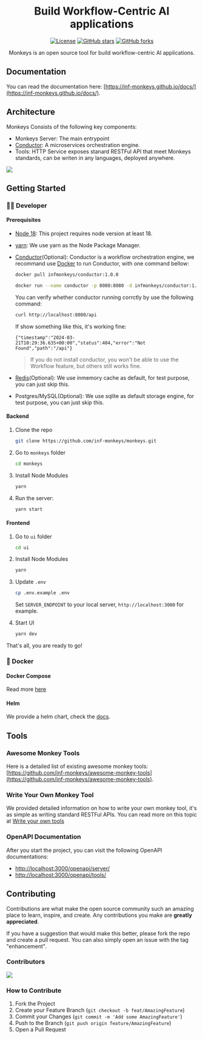 <div align="center">

# Build Workflow-Centric AI applications

[![License](https://img.shields.io/github/license/inf-monkeys/monkeys)](http://www.apache.org/licenses/LICENSE-2.0)
[![GitHub stars](https://img.shields.io/github/stars/inf-monkeys/monkeys?style=social&label=Star&maxAge=2592000)](https://GitHub.com/inf-monkeys/monkeys/stargazers/)
[![GitHub forks](https://img.shields.io/github/forks/inf-monkeys/monkeys?style=social&label=Fork&maxAge=2592000)](https://github.com/inf-monkeys/monkeys)

Monkeys is an open source tool for build workflow-centric AI applications.

</div>

## Documentation

You can read the documentation here: [https://inf-monkeys.github.io/docs/](https://inf-monkeys.github.io/docs/).

## Architecture

Monkeys Consists of the following key components:

- Monkeys Server: The main entrypoint
- [Conductor](https://github.com/inf-monkeys/conductor): A microservices orchestration engine.
- Tools: HTTP Service exposes stanard RESTFul API that meet Monkeys standards, can be writen in any languages, deployed anywhere.

![](./docs/images/architecture.png)

## Getting Started

### 👨‍💻 Developer

#### Prerequisites

- [Node 18](https://nodejs.org/en/download/current): This project requires node version at least 18.
- [yarn](https://yarnpkg.com/): We use yarn as the Node Package Manager.
- [Conductor](https://github.com/inf-monkeys/conductor)(Optional): Conductor is a workflow orchestration engine, we recommand use [Docker](https://www.docker.com/products/docker-desktop/) to run Conductor, with one command bellow:

  ```bash
  docker pull infmonkeys/conductor:1.0.0

  docker run --name conductor -p 8080:8080 -d infmonkeys/conductor:1.0.0
  ```

  You can verify whether conductor running corrctly by use the following command:

  ```bash
  curl http://localhost:8080/api
  ```

  If show something like this, it's working fine:

  ```
  {"timestamp":"2024-03-21T10:29:36.635+00:00","status":404,"error":"Not Found","path":"/api"}
  ```

  > If you do not install conductor, you won't be able to use the Workflow feature, but others still works fine.

- [Redis](https://redis.io/)(Optional): We use inmemory cache as default, for test purpose, you can just skip this.
- Postgres/MySQL(Optional): We use sqlite as default storage engine, for test purpose, you can just skip this.


#### Backend

1. Clone the repo
   ```sh
   git clone https://github.com/inf-monkeys/monkeys.git
   ```
2. Go to `monkeys` folder

   ```sh
   cd monkeys
   ```

3. Install Node Modules
   ```sh
   yarn
   ```
4. Run the server:

   ```sh
   yarn start
   ```

#### Frontend 

1. Go to `ui` folder

   ```sh
   cd ui
   ```

2. Install Node Modules

   ```sh
   yarn
   ```

3. Update `.env`

   ```sh
   cp .env.example .env
   ```

   Set `SERVER_ENDPOINT` to your local server, `http://localhost:3000` for example.

4. Start UI

   ```sh
   yarn dev
   ```

That's all, you are ready to go!


### 🐳 Docker

#### Docker Compose

Read more [here](./docker/README.md)

#### Helm

We provide a helm chart, check the [docs](https://inf-monkeys.github.io/docs/zh-cn/getting-started/helm/).


## Tools

### Awesome Monkey Tools

Here is a detailed list of existing awesome monkey tools: [https://github.com/inf-monkeys/awesome-monkey-tools](https://github.com/inf-monkeys/awesome-monkey-tools).

### Write Your Own Monkey Tool

We provided detailed information on how to write your own monkey tool, it's as simple as writing standard RESTFul APIs. You can read more on this topic at [Write your own tools](https://inf-monkeys.github.io/docs/zh-cn/build-tools/introduction/)


### OpenAPI Documentation

After you start the project, you can visit the following OpenAPI documentations:

- [http://localhost:3000/openapi/server/](http://localhost:3000/openapi/server/)
- [http://localhost:3000/openapi/tools/](http://localhost:3000/openapi/tools/)

## Contributing

Contributions are what make the open source community such an amazing place to learn, inspire, and create. Any contributions you make are **greatly appreciated**.

If you have a suggestion that would make this better, please fork the repo and create a pull request. You can also simply open an issue with the tag "enhancement".

### Contributors

<a href="https://github.com/inf-monkeys/monkeys/graphs/contributors">
  <img src="https://contrib.rocks/image?repo=inf-monkeys/monkeys" />
</a>

### How to Contribute

1. Fork the Project
2. Create your Feature Branch (`git checkout -b feat/AmazingFeature`)
3. Commit your Changes (`git commit -m 'Add some AmazingFeature'`)
4. Push to the Branch (`git push origin feature/AmazingFeature`)
5. Open a Pull Request

